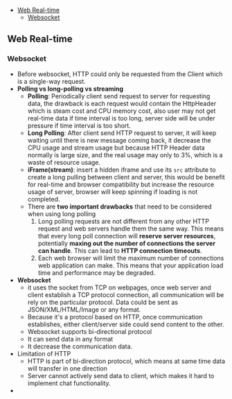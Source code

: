 ﻿- [Web Real-time](#web-real-time)
  * [Websocket](#websocket)

## Web Real-time
### Websocket
- Before websocket, HTTP could only be requested from the Client which is a single-way request.
- **Polling vs long-polling vs streaming**
	- **Polling**: Periodically client send request to server for requesting data, the drawback is each request would contain the HttpHeader which is steam cost and CPU memory cost, also user may not get real-time data if time interval is too long, server side will be under pressure if time interval is too short.
	- **Long Polling**: After client send HTTP request to server, it will keep waiting until there is new message coming back, it decrease the CPU usage and stream usage but because HTTP Header data normally is large size, and the real usage may only to 3%, which is a waste of resource usage.
	- **iFrame(stream)**: insert a hidden iframe and use its `src` attribute to create a long pulling between client and server, this would be benefit for real-time and browser compatibility but increase the resource usage of server, browser will keep spinning if loading is not completed.
	- There are **two important drawbacks** that need to be considered when using long polling
		1.  Long polling requests are not different from any other HTTP request and web servers handle them the same way. This means that every long poll connection will **reserve server resources**, potentially **maxing out the number of connections the server can handle**. This can lead to **HTTP connection timeouts**.
	   2.  Each web browser will limit the maximum number of connections web application can make. This means that your application load time and performance may be degraded.
- **Websocket**
	- it uses the socket from TCP on webpages, once web server and client establish a TCP protocol connection, all communication will be rely on the particular protocol. Data could be sent as JSON/XML/HTML/Image or any format.
	- Because it's a protocol based on HTTP, once communication establishes, either client/server side could send content to the other.
	- Websocket supports bi-directional protocol
	- It can send data in any format
	- It decrease the communication data.
- Limitation of HTTP
	- HTTP is part of bi-direction protocol, which means at same time data will transfer in one direction
	- Server cannot actively send data to client, which makes it hard to implement chat functionality.
- 
<!--stackedit_data:
eyJoaXN0b3J5IjpbLTY2ODEzNTI3NywtMjAwODgwMDA5NV19
-->